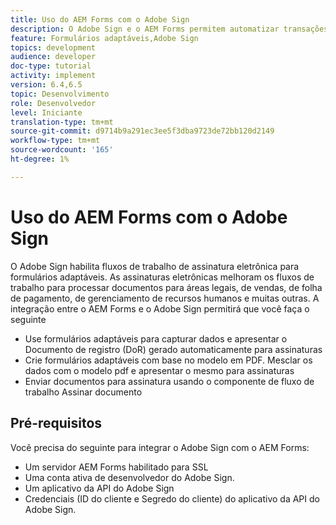```yaml
---
title: Uso do AEM Forms com o Adobe Sign
description: O Adobe Sign e o AEM Forms permitem automatizar transações complexas e incluir assinaturas eletrônicas legais como parte de uma experiência digital contínua.
feature: Formulários adaptáveis,Adobe Sign
topics: development
audience: developer
doc-type: tutorial
activity: implement
version: 6.4,6.5
topic: Desenvolvimento
role: Desenvolvedor
level: Iniciante
translation-type: tm+mt
source-git-commit: d9714b9a291ec3ee5f3dba9723de72bb120d2149
workflow-type: tm+mt
source-wordcount: '165'
ht-degree: 1%

---
```


# Uso do AEM Forms com o Adobe Sign

O Adobe Sign habilita fluxos de trabalho de assinatura eletrônica para formulários adaptáveis. As assinaturas eletrônicas melhoram os fluxos de trabalho para processar documentos para áreas legais, de vendas, de folha de pagamento, de gerenciamento de recursos humanos e muitas outras.
A integração entre o AEM Forms e o Adobe Sign permitirá que você faça o seguinte

* Use formulários adaptáveis para capturar dados e apresentar o Documento de registro (DoR) gerado automaticamente para assinaturas
* Crie formulários adaptáveis com base no modelo em PDF. Mesclar os dados com o modelo pdf e apresentar o mesmo para assinaturas
* Enviar documentos para assinatura usando o componente de fluxo de trabalho Assinar documento

## Pré-requisitos

Você precisa do seguinte para integrar o Adobe Sign com o AEM Forms:

* Um servidor AEM Forms habilitado para SSL
* Uma conta ativa de desenvolvedor do Adobe Sign.
* Um aplicativo da API do Adobe Sign
* Credenciais (ID do cliente e Segredo do cliente) do aplicativo da API do Adobe Sign.

